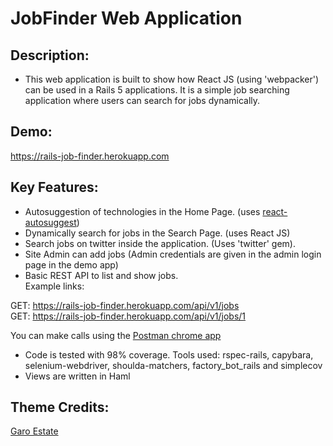 # JobFinder Web Application

## Description: 

* This web application is built to show how React JS (using 'webpacker') can be used in a Rails 5 applications. It is a simple job searching application where users can search for jobs dynamically. 

## Demo: 

https://rails-job-finder.herokuapp.com

## Key Features: 

* Autosuggestion of technologies in the Home Page. (uses [react-autosuggest](https://github.com/moroshko/react-autosuggest))
* Dynamically search for jobs in the Search Page. (uses React JS)
* Search jobs on twitter inside the application. (Uses 'twitter' gem). 
* Site Admin can add jobs (Admin credentials are given in the admin login page in the demo app)
* Basic REST API to list and show jobs.  
Example links: 

GET: https://rails-job-finder.herokuapp.com/api/v1/jobs  
GET: https://rails-job-finder.herokuapp.com/api/v1/jobs/1  

You can make calls using the [Postman chrome app](https://chrome.google.com/webstore/detail/postman/fhbjgbiflinjbdggehcddcbncdddomop?hl=en)
* Code is tested with 98% coverage. Tools used: rspec-rails, capybara, selenium-webdriver, shoulda-matchers, factory_bot_rails and simplecov 
* Views are written in Haml


## Theme Credits:

[Garo Estate](https://technext.github.io/garo-estate/)